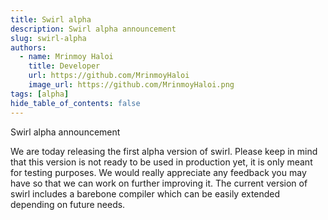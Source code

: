 ```yaml
---
title: Swirl alpha
description: Swirl alpha announcement
slug: swirl-alpha
authors:
  - name: Mrinmoy Haloi
    title: Developer
    url: https://github.com/MrinmoyHaloi
    image_url: https://github.com/MrinmoyHaloi.png
tags: [alpha]
hide_table_of_contents: false
---
```


Swirl alpha announcement

<!--truncate-->
We are today releasing the first alpha version of swirl. Please keep in mind that this version is not ready to be used in production yet, it is only meant for testing purposes. We would really appreciate any feedback you may have so that we can work on further improving it. The current version of swirl includes a barebone compiler which can be easily extended depending on future needs.